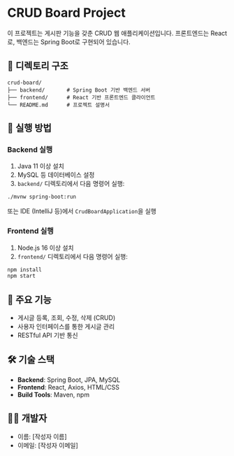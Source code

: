 # CRUD Board Project

이 프로젝트는 게시판 기능을 갖춘 CRUD 웹 애플리케이션입니다. 프론트엔드는 React로, 백엔드는 Spring Boot로 구현되어 있습니다.

## 📁 디렉토리 구조

```
crud-board/
├── backend/       # Spring Boot 기반 백엔드 서버
├── frontend/      # React 기반 프론트엔드 클라이언트
└── README.md      # 프로젝트 설명서
```

## 🚀 실행 방법

### Backend 실행

1. Java 11 이상 설치
2. MySQL 등 데이터베이스 설정
3. `backend/` 디렉토리에서 다음 명령어 실행:

```bash
./mvnw spring-boot:run
```

또는 IDE (IntelliJ 등)에서 `CrudBoardApplication`을 실행

### Frontend 실행

1. Node.js 16 이상 설치
2. `frontend/` 디렉토리에서 다음 명령어 실행:

```bash
npm install
npm start
```

## 🧩 주요 기능

- 게시글 등록, 조회, 수정, 삭제 (CRUD)
- 사용자 인터페이스를 통한 게시글 관리
- RESTful API 기반 통신

## 🛠 기술 스택

- **Backend**: Spring Boot, JPA, MySQL
- **Frontend**: React, Axios, HTML/CSS
- **Build Tools**: Maven, npm

## 👨‍💻 개발자

- 이름: [작성자 이름]
- 이메일: [작성자 이메일]
